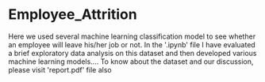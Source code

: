 # Employee_Attrition
Here we used several machine learning classification model to see whether an employee will leave his/her job or not.
In the '.ipynb' file I have evaluated a brief exploratory data analysis on this dataset and then developed various machine learning models.... To know about the dataset and our discussion, please visit 'report.pdf' file also
